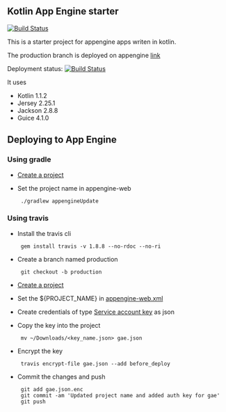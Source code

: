 Kotlin App Engine starter
------------------------

[![Build Status](https://travis-ci.org/sidharthkuruvila/kotlin-appengine-starter.svg?branch=master)](https://travis-ci.org/sidharthkuruvila/kotlin-appengine-starter)

This is a starter project for appengine apps writen in kotlin.

The production branch is deployed on appengine [link](https://sidharth-165204.appspot.com/hello)

Deployment status: [![Build Status](https://travis-ci.org/sidharthkuruvila/kotlin-appengine-starter.svg?branch=production)](https://travis-ci.org/sidharthkuruvila/kotlin-appengine-starter)


It uses

 * Kotlin 1.1.2
 * Jersey 2.25.1
 * Jackson 2.8.8
 * Guice 4.1.0


Deploying to App Engine
-----------------------


### Using gradle

 * [Create a project](https://console.cloud.google.com/projectcreate)
 * Set the project name in appengine-web
 
        ./gradlew appengineUpdate
    

### Using travis

 * Install the travis cli
 
        gem install travis -v 1.8.8 --no-rdoc --no-ri

 * Create a branch named production
    
        git checkout -b production
    
 * [Create a project](https://console.cloud.google.com/projectcreate)
 * Set the ${PROJECT_NAME} in [appengine-web.xml](src/main/webapp/WEB-INF/appengine-web.xml)
 * Create credentials of type [Service account key](https://console.developers.google.com/apis/credentials/serviceaccountkey) as json
 * Copy the key into the project
 
        mv ~/Downloads/<key_name.json> gae.json
 
 * Encrypt the key
 
        travis encrypt-file gae.json --add before_deploy
        
 * Commit the changes and push
 
        git add gae.json.enc
        git commit -am 'Updated project name and added auth key for gae'
        git push